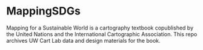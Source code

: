 # MappingSDGs
Mapping for a Sustainable World is a cartography textbook copublished by the United Nations and the International Cartographic Association. This repo archives UW Cart Lab data and design materials for the book.
